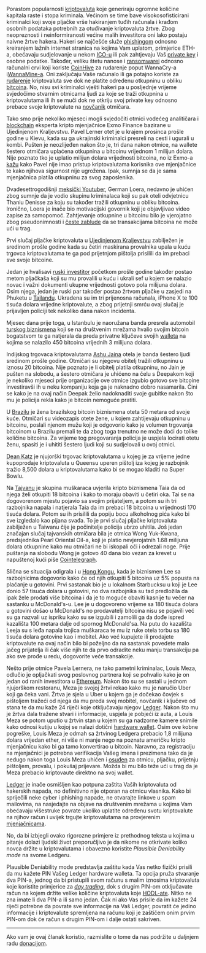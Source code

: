 Porastom popularnosti [kriptovaluta][cc] koje generiraju ogromne količine kapitala raste i stopa kriminala. Većinom se time bave visokosofisticirani kriminalci koji svoje pljačke vrše hakiranjem tuđih računala i krađom osobnih podataka potrebnih za otuđivanje kriptovaluta žrtve. Zbog neopreznosti i neinformiranosti većine malih investitora oni lako postaju naivne žrtve hakera. Hakeri se najčešće služe [phishingom][phis] odnosno kreiranjem lažnih internet stranica na kojima Vam uplatom, primjerice ETH-a, obećavaju sudjelovanje u nekom [ICO-u][ico] ili pak zahtjevaju Vaš [private key][pk] i osobne podatke. Također, veliku štetu nanose i [ransomwarei][wanna] odnosno računalni crvi koji koriste [CoinHive][ch] za rudarenje poput WannaCry-a i[WannaMine-a][wanna]. Oni zaključaju Vaše računalo ili ga potajno koriste za [rudarenje][mine] kriptovaluta sve dok ne platite određenu otkupninu u obliku [bitcoina][btc]. No, nisu svi kriminalci vješti hakeri pa u posljednje vrijeme svjedočimo stvarnim otmicama ljudi za koje se traži otkupnina u kriptovalutama ili ih se muči dok ne otkriju svoj private key odnosno prebace svoje kriptovalute na [novčanik][wallet] otmičara.

Tako smo prije nekoliko mjeseci mogli svjedočiti otmici vodećeg analitičara i [blockchain][bc] eksperta kripto mjenjačnice Exmo Finance bazirane u Ujedinjenom Kraljevstvu. Pavel Lerner otet je u krajem prosinca prošle godine u Kievu, kada su ga ukrajinski kriminalci presreli na cesti i ugurali u kombi. Pušten je neozlijeđen nakon što je, tri dana nakon otmice, na wallete šestero otmičara uplaćena otkupnina u bitcoinu vrijednom 1 milijun dolara. Nije poznato tko je uplatio milijun dolara vrijednosti bitcoina, no iz Exmo-a [kažu][exmo] kako Pavel nije imao pristup kriptovalutama korisnika ove mjenjačnice te kako njihova sigurnost nije ugrožena. Ipak, sumnja se da je sama mjenjačnica platila otkupninu za svog zaposlenika.

Dvadesettrogodišnji [meksički Youtuber][mexico], German Loera, nedavno je uhićen zbog sumnje da je vodio skupinu kriminalaca koji su pak oteli odvjetnicu Thaniu Denisse za koju su također tražili otkupninu u obliku bitcoina. Ironično, Loera je inače bio motivacijski govornik koji je objavljivao video zapise za samopomoć. Zahtjevanje otkupnine u bitcoinu bilo je vjerojatno zbog pseudonimnosti i [česte zablude][anon] da se transakcijama bitcoina ne može ući u trag.

Prvi slučaj pljačke kriptovaluta u [Ujedinjenom Kraljevstvu][uk] zabilježen je sredinom prošle godine kada su četiri maskirana provalnika upala u kuću trgovca kriptovalutama te ga pod prijetnjom pištolja prisilili da im prebaci sve svoje bitcoine.

Jedan je hvalisavi [ruski investitor][russia] početkom prošle godine također postao metom pljačkaša koji su mu provalili u kuću i ukrali sef u kojem se nalazio novac i važni dokumenti ukupne vrijednosti gotovo pola milijuna dolara. Osim njega, jedan je ruski par također postao žrtvom pljačke u zasjedi na Phuketu u [Tajlandu][thai]. Ukradena su im tri prijenosna računala, iPhone X te 100 tisuća dolara vrijedne kriptovalute, a zbog prijetnji smrću ovaj slučaj je prijavljen policiji tek nekoliko dana nakon incidenta.

Mjesec dana prije toga, u Istanbulu je naoružana banda presrela automobil [turskog biznismena][turska] koji se na društvenim mrežama hvalio svojim bitcoin bogatstvom te ga natjerala da preda privatne ključeve svojih [walleta][wallet] na kojima se nalazilo 450 bitcoina vrijednih 3 milijuna dolara.

Indijskog trgovaca kriptovalutama [Ashu Jaina][india] otela je banda šestero ljudi sredinom prošle godine. Otmičari su njegovu obitelj tražili otkupninu u iznosu 20 bitcoina. Nije poznato je li obitelj platila otkupninu, no Jain je pušten na slobodu, a šestero otmičara je uhićeno na čelu s Deepakom koji je nekoliko mjeseci prije organizacije ove otmice izgubio gotovo sve bitcoine investiravši ih u neku kompaniju koja ga je naknadno dobro nasamarila. Čini se kako je na ovaj način Deepak želio nadoknaditi svoje gubitke nakon što mu je policija rekla kako je bitcoin nemoguće pratiti.

U [Brazilu][brazil] je žena brazilskog bitcoin biznismena oteta 50 metara od svoje kuće. Otmičari su videozapis otete žene, u kojem zahtijevaju otkupninu u bitcoinu, poslali njenom mužu koji je odgovorio kako je volumen trgovanja bitcoinom u Brazilu premali te da zbog toga trenutno ne može doći do tolike količine bitcoina. Za vrijeme tog pregovaranja policija je uspjela locirati otetu ženu, spasiti je i uhititi šestero ljudi koji su sudjelovali u ovoj otmici.

[Dean Katz][nyc] je njujorški trgovac kriptovalutama u kojeg je za vrijeme jedne kupoprodaje kriptovaluta u Queensu uperen pištolj iza kojeg je razbojnik tražio 8,500 dolara u kriptovalutama kako bi se mogao kladiti na Super Bowlu.

Na [Tajvanu][taiwan] je skupina muškaraca uvjerila kripto biznismena Taia da od njega želi otkupiti 18 bitcoina i kako to moraju obaviti u četiri oka. Tai se na dogovorenom mjestu pojavio sa svojim prijateljem, a potom su ih tri razbojnika napala i natjerala Taia da im prebaci 18 bitcoina u vrijednosti 170 tisuća dolara. Potom su ih prisilili da popiju bocu alkoholnog pića kako bi sve izgledalo kao pijana svađa. To je prvi slučaj pljačke kriptovaluta zabilježen u Taiwanu čije je počinitelje policija ubrzo uhitila.
Još jedan značajan slučaj tajvanskih otmičara bila je otmica Wong Yuk-Kwana, predsjednika Pearl Oriental Oil-a, koji je platio nevjerojatnih 1.68 milijuna dolara otkupnine kako mu otmičari ne bi iskopali oči i odrezali noge. Prije puštanja na slobodu Wong je gotovo 40 dana bio vezan za krevet u napuštenoj kući piše [Cointelegraph][ct].

Slična se situacija odigrala i u [Hong Kongu][hong], kada je biznismen Lee sa razbojnicima dogovorio kako će od njih otkupiti 5 bitcoina uz 5% popusta na plaćanje u gotovini. Prvi sastanak bio je u lokalnom Starbucksu u koji je Lee donio 57 tisuća dolara u gotovini, no dva razbojnika su tad predložila da ipak žele prodati više bitcoina i da je to moguće obaviti kasnije tu večer na sastanku u McDonald's-u. Lee je u dogovoreno vrijeme sa 180 tisuća dolara u gotovini došao u McDonald's no prodavatelji bitcoina nisu se pojavili već su ga nazvali uz ispriku kako su se izgubili i zamolili ga da dođe ispred kazališta 100 metara dalje od spornog McDonald'sa. Na putu do kazališta Leeja su s leđa napala trojica muškaraca te mu iz ruke otela torbu sa 180 tisuća dolara gotovine kao i mobitel. 
Ako već kupujete ili prodajete kriptovalute na ovaj način bilo bi poželjno da na sastanak povedete malo jačeg prijatelja ili čak više njih te da prvo odradite neku manju transakciju pa ako sve prođe u redu, dogovorite veće transakcije.

Nešto prije otmice Pavela Lernera, ne tako pametni kriminalac, Louis Meza, odlučio je opljačkati svog poslovnog partnera koji se pohvalio kako je on jedan od ranih investitora u [Ethereum][eth]. Nakon što su se sastali u jednom njujorškom restoranu, Meza je svojoj žrtvi rekao kako mu je naručio Uber koji ga čeka vani. Žrtva je sjela u Uber u kojem ga je dočekao čovjek s pištoljem tražeći od njega da mu preda svoj mobitel, novčanik i ključeve od stana te da mu kaže 24 riječi koje otključavaju njegov [Ledger][ledger]. Nakon što mu je žrtva dala tražene stvari i informacije, uspjela je pobjeći iz auta, a Louis Meza se potom uputio u žrtvin stan u kojem su ga nadzorne kamere snimile kako odnosi kutiju u kojoj se nalazi dotični [hardware wallet][hard]. Osim ove kobne pogreške, Louis Meza je odmah sa žrtvinog Ledgera prebacio 1,8 milijuna dolara vrijedan ether, ni više ni manje nego na poznatu američku kripto mjenjačnicu kako bi ga tamo konvertirao u bitcoin. Naravno, za registraciju na mjenjačnici je potrebna verifikacija Vašeg imena i prezimena tako da je nedugo nakon toga Louis Meza uhićen i [osuđen][meza] za otmicu, pljačku, prijetnju pištoljem, provalu, i pokušaj prijevare. Možda bi mu bilo teže ući u trag da je Meza prebacio kriptovaute direktno na svoj wallet.

[Ledger][ledger] je inače osmišljen kao potpuna zaštita Vaših kriptovaluta od hakerskih napada, no definitivno nije otporan na otmicu vlasnika. Kako bi spriječili neke cyber i phishing napade, ne otvarajte linkove u spam mailovima, na nasjedajte na objave na društvenim mrežama u kojima Vam obećavaju višestruke povrate ukoliko uplatite određenu svotu kriptovalute na njihov račun i uvijek trgujte kriptovalutama na provjerenim [mjenjačnicama][exc].

No, da bi izbjegli ovako rigorozne primjere iz prethodnog teksta u kojima u pitanje dolazi ljudski život preporučljivo je da nikome ne otkrivate koliko novca držite u kriptovalutama i obavezno koristite _Plausible Deniability mode_ na svome Ledgeru.  

Plausible Deniability mode predstavlja zaštitu kada Vas netko fizički prisili da mu kažete PIN Vašeg Ledger hardware walleta. Ta opcija pruža stvaranje dva PIN-a, jednog da bi pristupili svom računu s malim iznosima kriptovaluta koje koristite primjerice za [_day trading_][dt], dok s drugim PIN-om otključavate račun na kojem držite velike količine kriptovaluta koje [HODL-ate][hodl]. Nitko ne zna imate li dva PIN-a ili samo jedan. Čak ni ako Vas prisile da im kažete 24 riječi potrebne da povrate sve informacije na Vaš Ledger, povratit će jedino informacije i kriptovalute spremljena na računu koji je zaštičem onim prvim PIN-om dok će račun s drugim PIN-om i dalje ostati sakriven.

---

Ako vam je ovaj članak koristio, razmislite o tome da nas podržite u daljnjem radu [donacijom][donate].

[donate]: https://bitfalls.com/hr/donate
[cc]: https://bitfalls.com/hr/2017/08/20/cryptocurrency/
[exmo]: https://exmo.com/en/news_view?id=2031&year=2017&month=12 
[meza]: https://www.manhattanda.org/da-vance-man-indicted-stealing-18-million-cryptocurrency/
[bc]: https://bitfalls.com/hr/2017/08/20/blockchain-explained-blockchain-works/
[wallet]: https://bitfalls.com/hr/2017/08/31/what-cryptocurrency-wallet/
[btc]: https://bitfalls.com/hr/2017/09/01/send-receive-bitcoin/
[eth]: https://bitfalls.com/hr/2017/09/19/what-ethereum-compare-to-bitcoin/
[ledger]: https://bitfalls.com/hr/2017/09/08/hardware-wallets-like-ledger-nano-s-work/
[hard]: https://bitfalls.com/hr/2017/10/21/2-common-misconceptions-hardware-wallets/
[anon]: https://bitfalls.com/hr/2017/09/18/anonymous-cryptocurrencies-like-bitcoin/
[ico]: https://bitfalls.com/hr/2018/02/02/hackers-strike-beetokens-ico-1-million-usd-short-due-phishing-attack/
[wanna]: https://bitfalls.com/hr/2018/01/31/eternalblue-exploit-used-create-wannamine/
[phis]: https://bitfalls.com/hr/2018/01/23/hackers-stealing-millions-cryptocurrency-icos/7
[exc]: https://bitfalls.com/hr/glossary/#exchange
[pk]: https://bitfalls.com/hr/glossary/#private-key
[dt]: https://bitfalls.com/hr/glossary/#day-trading
[hodl]: https://bitfalls.com/hr/glossary/#hodl
[mine]: https://bitfalls.com/hr/glossary/#mining
[india]: http://indianexpress.com/article/cities/chandigarh/ransom-demand-made-in-bitcoins-six-in-police-net-4730305/
[brazil]: https://www.ccn.com/victim-of-brazilian-bitcoin-ransom-kidnapping-rescued/
[ct]: https://cointelegraph.com/news/taiwanese-kidnappers-receive-168m-bitcoin-ransom-from-billionaire-yuk-kwan
[nyc]: http://observer.com/2015/02/bitcoin-crime-wave-breaks-out-in-nyc/
[taiwan]: http://www.arabnews.com/node/1251816/world
[hong]: http://www.scmp.com/news/hong-kong/law-crime/article/2129665/hong-kong-bitcoin-trader-lured-bogus-meeting-and-robbed
[turska]: https://news.bitcoin.com/police-bust-turkish-gang-kidnapped-wealthy-bitcoin-holders/
[mexico]: https://www.newsbtc.com/2018/03/08/mexican-youtuber-arrested-over-bitcoin-ransom-kidnap/
[russia]: https://cointelegraph.com/news/russia-blogger-who-boasted-about-crypto-wealth-beaten-and-robbed-for-425k
[thai]: http://www.nationmultimedia.com/detail/breakingnews/30336546
[uk]: https://www.express.co.uk/finance/city/910958/Bitcoin-ripple-ethereum-UK-robbery-cryptocurrency-armed-thugs-oxfordshire-news-latest
[ch]: https://bitfalls.com/hr/2017/09/17/thepiratebay-steals-cpu-mine-cryptocurrency/
